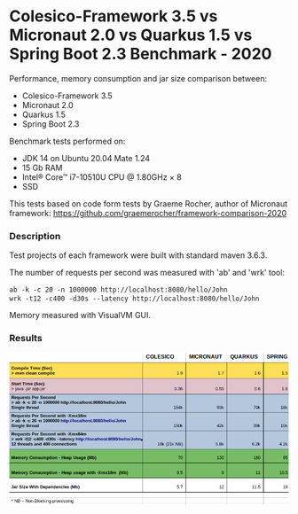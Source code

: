 # Colesico-Framework 3.5 vs Micronaut 2.0 vs Quarkus 1.5 vs Spring Boot 2.3  Benchmark - 2020 

Performance, memory consumption and jar size comparison between:

- Colesico-Framework 3.5
- Micronaut 2.0 
- Quarkus 1.5 
- Spring Boot 2.3

Benchmark tests performed on:
- JDK 14 on Ubuntu 20.04 Mate 1.24
- 15 Gb RAM
- Intel® Core™ i7-10510U CPU @ 1.80GHz × 8 
- SSD

This tests based on code form tests by Graeme Rocher, author of Micronaut framework: 
https://github.com/graemerocher/framework-comparison-2020

### Description

Test projects of each framework were built with standard maven 3.6.3.

The number of requests per second was measured with 'ab' and 'wrk' tool:

```
ab -k -c 20 -n 1000000 http://localhost:8080/hello/John
wrk -t12 -c400 -d30s --latency http://localhost:8080/hello/John

``` 

Memory measured with VisualVM GUI.

### Results

![Colesico vs Micronaut vs Quarkus vs Spring Boot Benchmark Results](https://raw.githubusercontent.com/colesico/java-frameworks-comparison/master/Results.png)

